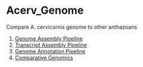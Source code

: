 # Acerv_Genome
 Compare A. cervicornis genome to other anthazoans

1. [Genome Assembly Pipeline](Genome_Assembly_pipeline/genome_assembly.pipeline)
2. [Transcript Assembly Pipeline](Genome_Assembly_pipeline/transcriptome_assembly.pipeline)
3. [Genome Annotation Pipeline](Genome_Assembly_pipeline/maker.pipeline)
4. [Comparative Genomics](Genome_Assembly_pipeline/comparative_genomics.md)
